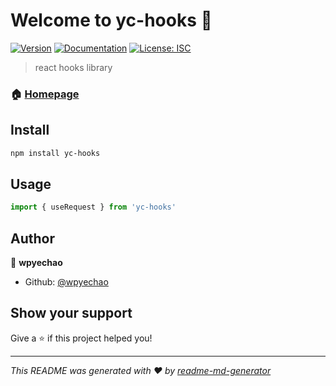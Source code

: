 # Welcome to yc-hooks 👋
[![Version](https://img.shields.io/npm/v/yc-hooks.svg)](https://www.npmjs.com/package/yc-hooks)
[![Documentation](https://img.shields.io/badge/documentation-yes-brightgreen.svg)](https://github.com/wpyechao/yc-hooks)
[![License: ISC](https://img.shields.io/badge/License-ISC-yellow.svg)](#)

> react hooks library

### 🏠 [Homepage](https://github.com/wpyechao/yc-hooks)

## Install

```sh
npm install yc-hooks
```

## Usage

```javascript
import { useRequest } from 'yc-hooks'
```

## Author

👤 **wpyechao**

* Github: [@wpyechao](https://github.com/wpyechao)

## Show your support

Give a ⭐️ if this project helped you!


***
_This README was generated with ❤️ by [readme-md-generator](https://github.com/kefranabg/readme-md-generator)_